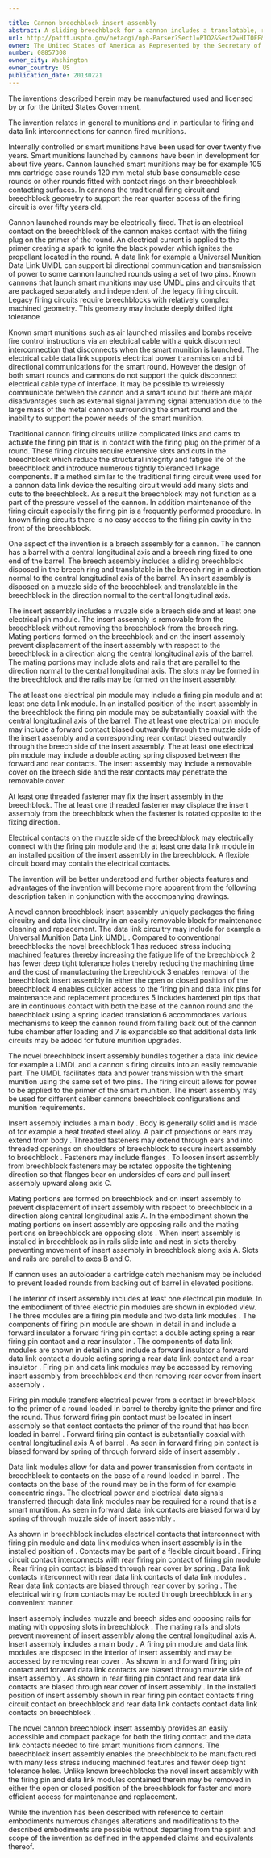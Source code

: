 ```yaml
---

title: Cannon breechblock insert assembly
abstract: A sliding breechblock for a cannon includes a translatable, removable insert assembly that contains electrical firing pin and data link modules. The removable insert assembly is translatable in a direction normal to the central longitudinal axis of the barrel thereby enabling removal of the insert assembly without removing the breechblock from the breech ring. Mating portions formed on the breechblock and on the insert assembly prevent displacement of the insert assembly with respect to the breechblock in the direction along the central longitudinal axis of the barrel.
url: http://patft.uspto.gov/netacgi/nph-Parser?Sect1=PTO2&Sect2=HITOFF&p=1&u=%2Fnetahtml%2FPTO%2Fsearch-adv.htm&r=1&f=G&l=50&d=PALL&S1=08857308&OS=08857308&RS=08857308
owner: The United States of America as Represented by the Secretary of the Army
number: 08857308
owner_city: Washington
owner_country: US
publication_date: 20130221
---
```

The inventions described herein may be manufactured used and licensed by or for the United States Government.

The invention relates in general to munitions and in particular to firing and data link interconnections for cannon fired munitions.

Internally controlled or smart munitions have been used for over twenty five years. Smart munitions launched by cannons have been in development for about five years. Cannon launched smart munitions may be for example 105 mm cartridge case rounds 120 mm metal stub base consumable case rounds or other rounds fitted with contact rings on their breechblock contacting surfaces. In cannons the traditional firing circuit and breechblock geometry to support the rear quarter access of the firing circuit is over fifty years old.

Cannon launched rounds may be electrically fired. That is an electrical contact on the breechblock of the cannon makes contact with the firing plug on the primer of the round. An electrical current is applied to the primer creating a spark to ignite the black powder which ignites the propellant located in the round. A data link for example a Universal Munition Data Link UMDL can support bi directional communication and transmission of power to some cannon launched rounds using a set of two pins. Known cannons that launch smart munitions may use UMDL pins and circuits that are packaged separately and independent of the legacy firing circuit. Legacy firing circuits require breechblocks with relatively complex machined geometry. This geometry may include deeply drilled tight tolerance 

Known smart munitions such as air launched missiles and bombs receive fire control instructions via an electrical cable with a quick disconnect interconnection that disconnects when the smart munition is launched. The electrical cable data link supports electrical power transmission and bi directional communications for the smart round. However the design of both smart rounds and cannons do not support the quick disconnect electrical cable type of interface. It may be possible to wirelessly communicate between the cannon and a smart round but there are major disadvantages such as external signal jamming signal attenuation due to the large mass of the metal cannon surrounding the smart round and the inability to support the power needs of the smart munition.

Traditional cannon firing circuits utilize complicated links and cams to actuate the firing pin that is in contact with the firing plug on the primer of a round. These firing circuits require extensive slots and cuts in the breechblock which reduce the structural integrity and fatigue life of the breechblock and introduce numerous tightly toleranced linkage components. If a method similar to the traditional firing circuit were used for a cannon data link device the resulting circuit would add many slots and cuts to the breechblock. As a result the breechblock may not function as a part of the pressure vessel of the cannon. In addition maintenance of the firing circuit especially the firing pin is a frequently performed procedure. In known firing circuits there is no easy access to the firing pin cavity in the front of the breechblock.

One aspect of the invention is a breech assembly for a cannon. The cannon has a barrel with a central longitudinal axis and a breech ring fixed to one end of the barrel. The breech assembly includes a sliding breechblock disposed in the breech ring and translatable in the breech ring in a direction normal to the central longitudinal axis of the barrel. An insert assembly is disposed on a muzzle side of the breechblock and translatable in the breechblock in the direction normal to the central longitudinal axis.

The insert assembly includes a muzzle side a breech side and at least one electrical pin module. The insert assembly is removable from the breechblock without removing the breechblock from the breech ring. Mating portions formed on the breechblock and on the insert assembly prevent displacement of the insert assembly with respect to the breechblock in a direction along the central longitudinal axis of the barrel. The mating portions may include slots and rails that are parallel to the direction normal to the central longitudinal axis. The slots may be formed in the breechblock and the rails may be formed on the insert assembly.

The at least one electrical pin module may include a firing pin module and at least one data link module. In an installed position of the insert assembly in the breechblock the firing pin module may be substantially coaxial with the central longitudinal axis of the barrel. The at least one electrical pin module may include a forward contact biased outwardly through the muzzle side of the insert assembly and a corresponding rear contact biased outwardly through the breech side of the insert assembly. The at least one electrical pin module may include a double acting spring disposed between the forward and rear contacts. The insert assembly may include a removable cover on the breech side and the rear contacts may penetrate the removable cover.

At least one threaded fastener may fix the insert assembly in the breechblock. The at least one threaded fastener may displace the insert assembly from the breechblock when the fastener is rotated opposite to the fixing direction.

Electrical contacts on the muzzle side of the breechblock may electrically connect with the firing pin module and the at least one data link module in an installed position of the insert assembly in the breechblock. A flexible circuit board may contain the electrical contacts.

The invention will be better understood and further objects features and advantages of the invention will become more apparent from the following description taken in conjunction with the accompanying drawings.

A novel cannon breechblock insert assembly uniquely packages the firing circuitry and data link circuitry in an easily removable block for maintenance cleaning and replacement. The data link circuitry may include for example a Universal Munition Data Link UMDL . Compared to conventional breechblocks the novel breechblock 1 has reduced stress inducing machined features thereby increasing the fatigue life of the breechblock 2 has fewer deep tight tolerance holes thereby reducing the machining time and the cost of manufacturing the breechblock 3 enables removal of the breechblock insert assembly in either the open or closed position of the breechblock 4 enables quicker access to the firing pin and data link pins for maintenance and replacement procedures 5 includes hardened pin tips that are in continuous contact with both the base of the cannon round and the breechblock using a spring loaded translation 6 accommodates various mechanisms to keep the cannon round from falling back out of the cannon tube chamber after loading and 7 is expandable so that additional data link circuits may be added for future munition upgrades.

The novel breechblock insert assembly bundles together a data link device for example a UMDL and a cannon s firing circuits into an easily removable part. The UMDL facilitates data and power transmission with the smart munition using the same set of two pins. The firing circuit allows for power to be applied to the primer of the smart munition. The insert assembly may be used for different caliber cannons breechblock configurations and munition requirements.

Insert assembly includes a main body . Body is generally solid and is made of for example a heat treated steel alloy. A pair of projections or ears may extend from body . Threaded fasteners may extend through ears and into threaded openings on shoulders of breechblock to secure insert assembly to breechblock . Fasteners may include flanges . To loosen insert assembly from breechblock fasteners may be rotated opposite the tightening direction so that flanges bear on undersides of ears and pull insert assembly upward along axis C.

Mating portions are formed on breechblock and on insert assembly to prevent displacement of insert assembly with respect to breechblock in a direction along central longitudinal axis A. In the embodiment shown the mating portions on insert assembly are opposing rails and the mating portions on breechblock are opposing slots . When insert assembly is installed in breechblock as in rails slide into and nest in slots thereby preventing movement of insert assembly in breechblock along axis A. Slots and rails are parallel to axes B and C.

If cannon uses an autoloader a cartridge catch mechanism may be included to prevent loaded rounds from backing out of barrel in elevated positions.

The interior of insert assembly includes at least one electrical pin module. In the embodiment of three electric pin modules are shown in exploded view. The three modules are a firing pin module and two data link modules . The components of firing pin module are shown in detail in and include a forward insulator a forward firing pin contact a double acting spring a rear firing pin contact and a rear insulator . The components of data link modules are shown in detail in and include a forward insulator a forward data link contact a double acting spring a rear data link contact and a rear insulator . Firing pin and data link modules may be accessed by removing insert assembly from breechblock and then removing rear cover from insert assembly .

Firing pin module transfers electrical power from a contact in breechblock to the primer of a round loaded in barrel to thereby ignite the primer and fire the round. Thus forward firing pin contact must be located in insert assembly so that contact contacts the primer of the round that has been loaded in barrel . Forward firing pin contact is substantially coaxial with central longitudinal axis A of barrel . As seen in forward firing pin contact is biased forward by spring of through forward side of insert assembly .

Data link modules allow for data and power transmission from contacts in breechblock to contacts on the base of a round loaded in barrel . The contacts on the base of the round may be in the form of for example concentric rings. The electrical power and electrical data signals transferred through data link modules may be required for a round that is a smart munition. As seen in forward data link contacts are biased forward by spring of through muzzle side of insert assembly .

As shown in breechblock includes electrical contacts that interconnect with firing pin module and data link modules when insert assembly is in the installed position of . Contacts may be part of a flexible circuit board . Firing circuit contact interconnects with rear firing pin contact of firing pin module . Rear firing pin contact is biased through rear cover by spring . Data link contacts interconnect with rear data link contacts of data link modules . Rear data link contacts are biased through rear cover by spring . The electrical wiring from contacts may be routed through breechblock in any convenient manner.

Insert assembly includes muzzle and breech sides and opposing rails for mating with opposing slots in breechblock . The mating rails and slots prevent movement of insert assembly along the central longitudinal axis A. Insert assembly includes a main body . A firing pin module and data link modules are disposed in the interior of insert assembly and may be accessed by removing rear cover . As shown in and forward firing pin contact and forward data link contacts are biased through muzzle side of insert assembly . As shown in rear firing pin contact and rear data link contacts are biased through rear cover of insert assembly . In the installed position of insert assembly shown in rear firing pin contact contacts firing circuit contact on breechblock and rear data link contacts contact data link contacts on breechblock .

The novel cannon breechblock insert assembly provides an easily accessible and compact package for both the firing contact and the data link contacts needed to fire smart munitions from cannons. The breechblock insert assembly enables the breechblock to be manufactured with many less stress inducing machined features and fewer deep tight tolerance holes. Unlike known breechblocks the novel insert assembly with the firing pin and data link modules contained therein may be removed in either the open or closed position of the breechblock for faster and more efficient access for maintenance and replacement.

While the invention has been described with reference to certain embodiments numerous changes alterations and modifications to the described embodiments are possible without departing from the spirit and scope of the invention as defined in the appended claims and equivalents thereof.

